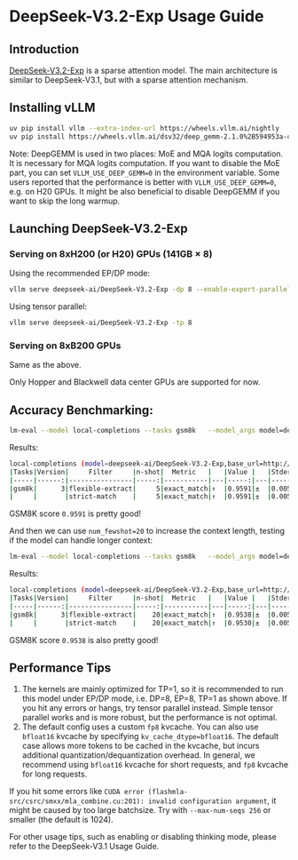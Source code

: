 # DeepSeek-V3.2-Exp Usage Guide

## Introduction
[DeepSeek-V3.2-Exp](https://huggingface.co/deepseek-ai/DeepSeek-V3.2-Exp) is a sparse attention model. The main architecture is similar to DeepSeek-V3.1, but with a sparse attention mechanism.

## Installing vLLM

```bash
uv pip install vllm --extra-index-url https://wheels.vllm.ai/nightly
uv pip install https://wheels.vllm.ai/dsv32/deep_gemm-2.1.0%2B594953a-cp312-cp312-linux_x86_64.whl
```

Note: DeepGEMM is used in two places: MoE and MQA logits computation. It is necessary for MQA logits computation. If you want to disable the MoE part, you can set `VLLM_USE_DEEP_GEMM=0` in the environment variable. Some users reported that the performance is better with `VLLM_USE_DEEP_GEMM=0`, e.g. on H20 GPUs. It might be also beneficial to disable DeepGEMM if you want to skip the long warmup.

## Launching DeepSeek-V3.2-Exp

### Serving on 8xH200 (or H20) GPUs (141GB × 8)

Using the recommended EP/DP mode:

```bash
vllm serve deepseek-ai/DeepSeek-V3.2-Exp -dp 8 --enable-expert-parallel
```

Using tensor parallel:

```bash
vllm serve deepseek-ai/DeepSeek-V3.2-Exp -tp 8
```

### Serving on 8xB200 GPUs

Same as the above.

Only Hopper and Blackwell data center GPUs are supported for now.

## Accuracy Benchmarking:

```bash
lm-eval --model local-completions --tasks gsm8k   --model_args model=deepseek-ai/DeepSeek-V3.2-Exp,base_url=http://127.0.0.1:8000/v1/completions,num_concurrent=100,max_retries=3,tokenized_requests=False
```

Results:

```bash
local-completions (model=deepseek-ai/DeepSeek-V3.2-Exp,base_url=http://127.0.0.1:8000/v1/completions,num_concurrent=100,max_retries=3,tokenized_requests=False), gen_kwargs: (None), limit: None, num_fewshot: None, batch_size: 1
|Tasks|Version|     Filter     |n-shot|  Metric   |   |Value |   |Stderr|
|-----|------:|----------------|-----:|-----------|---|-----:|---|-----:|
|gsm8k|      3|flexible-extract|     5|exact_match|↑  |0.9591|±  |0.0055|
|     |       |strict-match    |     5|exact_match|↑  |0.9591|±  |0.0055|
```

GSM8K score `0.9591` is pretty good!

And then we can use `num_fewshot=20` to increase the context length, testing if the model can handle longer context:

```bash
lm-eval --model local-completions --tasks gsm8k   --model_args model=deepseek-ai/DeepSeek-V3.2-Exp,base_url=http://127.0.0.1:8000/v1/completions,num_concurrent=100,max_retries=3,tokenized_requests=False --num_fewshot 20
```

Results:

```bash
local-completions (model=deepseek-ai/DeepSeek-V3.2-Exp,base_url=http://127.0.0.1:8000/v1/completions,num_concurrent=100,max_retries=3,tokenized_requests=False), gen_kwargs: (None), limit: None, num_fewshot: 20, batch_size: 1
|Tasks|Version|     Filter     |n-shot|  Metric   |   |Value |   |Stderr|
|-----|------:|----------------|-----:|-----------|---|-----:|---|-----:|
|gsm8k|      3|flexible-extract|    20|exact_match|↑  |0.9538|±  |0.0058|
|     |       |strict-match    |    20|exact_match|↑  |0.9530|±  |0.0058|
```

GSM8K score `0.9538` is also pretty good!

## Performance Tips

1. The kernels are mainly optimized for TP=1, so it is recommended to run this model under EP/DP mode, i.e. DP=8, EP=8, TP=1 as shown above. If you hit any errors or hangs, try tensor parallel instead. Simple tensor parallel works and is more robust, but the performance is not optimal.
2. The default config uses a custom `fp8` kvcache. You can also use `bfloat16` kvcache by specifying `kv_cache_dtype=bfloat16`. The default case allows more tokens to be cached in the kvcache, but incurs additional quantization/dequantization overhead. In general, we recommend using `bfloat16` kvcache for short requests, and `fp8` kvcache for long requests.

If you hit some errors like `CUDA error (flashmla-src/csrc/smxx/mla_combine.cu:201): invalid configuration argument`, it might be caused by too large batchsize. Try with `--max-num-seqs 256` or smaller (the default is 1024).

For other usage tips, such as enabling or disabling thinking mode, please refer to the DeepSeek-V3.1 Usage Guide.
